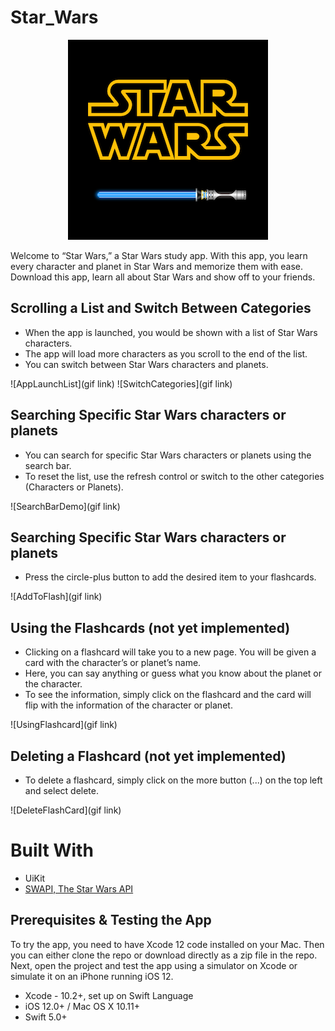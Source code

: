 # Star_Wars
<p align="center">
  <img src= "https://github.com/JianTing-Li/Healthfirst_Star_Wars/blob/master/Images_Gifs/StarWarsSmallest.png" />
</p>

Welcome to “Star Wars,” a Star Wars study app. With this app, you learn every character and planet in Star Wars and memorize them with ease. Download this app, learn all about Star Wars and show off to your friends.

## Scrolling a List and Switch Between Categories
* When the app is launched, you would be shown with a list of Star Wars characters. 
* The app will load more characters as you scroll to the end of the list.
* You can switch between Star Wars characters and planets.

![AppLaunchList](gif link)
![SwitchCategories](gif link)

## Searching Specific Star Wars characters or planets
* You can search for specific Star Wars characters or planets using the search bar.
* To reset the list, use the refresh control or switch to the other categories (Characters or Planets).

![SearchBarDemo](gif link)

## Searching Specific Star Wars characters or planets
* Press the circle-plus button to add the desired item to your flashcards.

![AddToFlash](gif link)

## Using the Flashcards (not yet implemented)
* Clicking on a flashcard will take you to a new page. You will be given a card with the character’s or planet’s name. 
* Here, you can say anything or guess what you know about the planet or the character. 
* To see the information, simply click on the flashcard and the card will flip with the information of the character or planet.

![UsingFlashcard](gif link)

## Deleting a Flashcard (not yet implemented)
* To delete a flashcard, simply click on the more button (...) on the top left and select delete.

![DeleteFlashCard](gif link)

# Built With
* UiKit
* [SWAPI, The Star Wars API](https://swapi.co/)

## Prerequisites & Testing the App
To try the app, you need to have Xcode 12 code installed on your Mac. Then you can either clone the repo or download directly as a zip file in the repo. Next, open the project and test the app using a simulator on Xcode or simulate it on an iPhone running iOS 12.

* Xcode - 10.2+, set up on Swift Language
* iOS 12.0+ / Mac OS X 10.11+ 
* Swift 5.0+

